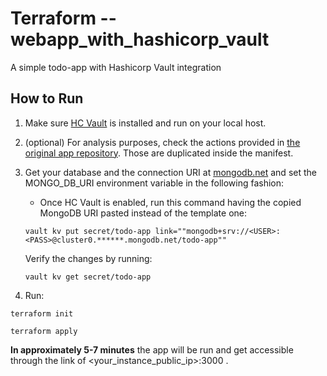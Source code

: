 # Terraform -- webapp_with_hashicorp_vault

A simple todo-app with Hashicorp Vault integration

## How to Run

1. Make sure [HC Vault](https://developer.hashicorp.com/vault/docs/install) is installed and run on your local host.

2. (optional) For analysis purposes, check the actions provided in [the original app repository](https://github.com/harshsinghvi/todo-app). Those are duplicated inside the manifest.

3. Get your database and the connection URI at [mongodb.net](https://www.mongodb.com/) and set the MONGO_DB_URI environment variable in the following fashion:

    * Once HC Vault is enabled, run this command having the copied MongoDB URI pasted instead of the template one:

    ```
    vault kv put secret/todo-app link=""mongodb+srv://<USER>:<PASS>@cluster0.******.mongodb.net/todo-app""
    ```

    Verify the changes by running:

    ```
    vault kv get secret/todo-app
    ```

4. Run:

```
terraform init

terraform apply
```

 **In approximately 5-7 minutes** the app will be run and get accessible through the link of <your_instance_public_ip>:3000 .